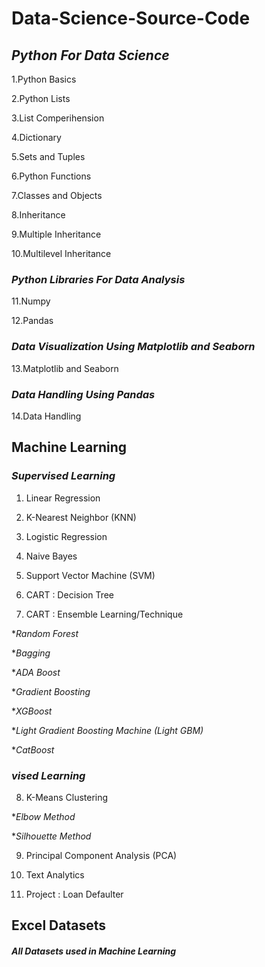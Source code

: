 # **Data-Science-Source-Code**


## **_Python For Data Science_**

1.Python Basics

2.Python Lists 

3.List Comperihension

4.Dictionary 

5.Sets and Tuples

6.Python Functions

7.Classes and Objects

8.Inheritance

9.Multiple Inheritance

10.Multilevel Inheritance


### **_Python Libraries For Data Analysis_**

11.Numpy

12.Pandas



### **_Data Visualization Using Matplotlib and Seaborn_**

13.Matplotlib and Seaborn



### **_Data Handling Using Pandas_**

14.Data Handling 

## **Machine Learning**

### **_Supervised Learning_**

1. Linear Regression

2. K-Nearest Neighbor (KNN)

3. Logistic Regression

4. Naive Bayes

5. Support Vector Machine (SVM)

6. CART : Decision Tree

7. CART : Ensemble Learning/Technique

*_Random Forest_

*_Bagging_ 

*_ADA Boost_

*_Gradient Boosting_

*_XGBoost_

*_Light Gradient Boosting Machine (Light GBM)_

*_CatBoost_

### **_vised Learning_**

8. K-Means Clustering

*_Elbow Method_

*_Silhouette Method_

9. Principal Component Analysis (PCA)

10. Text Analytics

11. Project : Loan Defaulter

## **Excel Datasets**

#### **_All Datasets used in Machine Learning_**
